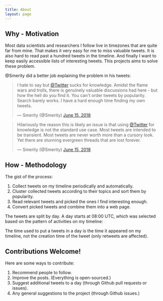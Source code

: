 ```yaml
---
title: About
layout: page
---
```


## Why - Motivation
Most data scientists and researchers I follow live in timezones that are quite far from mine. That makes it very easy for me to miss valuable tweets. It is also hard to read past a hundred tweets in the timeline. And finally I want to keep easily accessible lists of interesting tweets. This projects aims to solve these problem.

@Smerity did a better job explaining the problem in his tweets:

<amp-twitter width="400" height="250"
             layout="responsive"
             data-tweetid="1007758301788925953">
    <blockquote placeholder><p lang="en" dir="ltr">I hate to say but <a href="https://twitter.com/Twitter?ref_src=twsrc%5Etfw">@Twitter</a> sucks for knowledge. Amidst the flame wars and trolls, there is genuinely valuable discussions had here - but how the hell do you find it. You can&#39;t order tweets by popularity. Search barely works. I have a hard enough time finding my own tweets.</p>&mdash; Smerity (@Smerity) <a href="https://twitter.com/Smerity/status/1007758301788925953?ref_src=twsrc%5Etfw">June 15, 2018</a></blockquote>
</amp-twitter>

<amp-twitter width="400" height="250"
             layout="responsive"
             data-tweetid="1007758302598402048"
             data-conversation="none">
    <blockquote placeholder><p lang="en" dir="ltr">Hilariously the reason this is likely an issue is that using <a href="https://twitter.com/Twitter?ref_src=twsrc%5Etfw">@Twitter</a> for knowledge is not the standard use case. Most tweets are intended to be transient. Most tweets are never worth more than a cursory look. Yet there are stunning evergreen threads that are lost forever.</p>&mdash; Smerity (@Smerity) <a href="https://twitter.com/Smerity/status/1007758302598402048?ref_src=twsrc%5Etfw">June 15, 2018</a></blockquote>
</amp-twitter>

## How - Methodology
The gist of the process:

1. Collect tweets on my timeline periodically and automatically.
2. Cluster collected tweets according to their topics and sort them by popularity.
3. Read relevant tweets and picked the ones I find interesting enough.
4. Convert picked tweets and combine them into a web page.

The tweets are split by day. A day starts at 08:00 UTC, which was selected based on the pattern of activities on my timeline:

<amp-img
  src= "/public/images/20180521-timeline.png"
  width="750" height="250" layout="responsive" alt="Timeilne Activity Distribution">
</amp-img>


The time used to put a tweets in a day is the time it appeared on my timeline, not the creation time of the tweet (only retweets are affected).

## Contributions Welcome!
Here are some ways to contribute:

1. Recommend people to follow.
2. Improve the posts. (Everything is open-sourced.)
3. Suggest additional tweets to a day (through Github pull requests or issues).
4. Any general suggestions to the project (through Github issues.)
